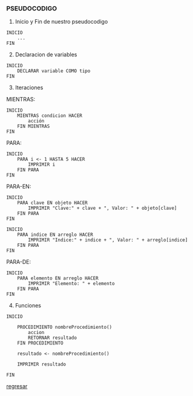 ### PSEUDOCODIGO

1. Inicio y Fin de nuestro pseudocodigo

```text
INICIO
    ...
FIN
```

2. Declaracion de variables

```text
INICIO
    DECLARAR variable COMO tipo
FIN
```

3. Iteraciones

MIENTRAS: 

```text
INICIO 
    MIENTRAS condicion HACER
        acción
    FIN MIENTRAS
FIN
```

PARA: 

```text
INICIO 
    PARA i <- 1 HASTA 5 HACER
        IMPRIMIR i
    FIN PARA
FIN
```

PARA-EN:

```text
INICIO 
    PARA clave EN objeto HACER
        IMPRIMIR "Clave:" + clave + ", Valor: " + objeto[clave]
    FIN PARA
FIN

INICIO 
    PARA indice EN arreglo HACER
        IMPRIMIR "Indice:" + indice + ", Valor: " + arreglo[indice]
    FIN PARA
FIN
```

PARA-DE:

```text
INICIO 
    PARA elemento EN arreglo HACER
        IMPRIMIR "Elemento: " + elemento
    FIN PARA
FIN
```

4. Funciones
```text
INICIO

    PROCEDIMIENTO nombreProcedimiento()
        accion
        RETORNAR resultado
    FIN PROCEDIMIENTO

    resultado <- nombreProcedimiento()

    IMPRIMIR resultado

FIN
```

[regresar](README.md)